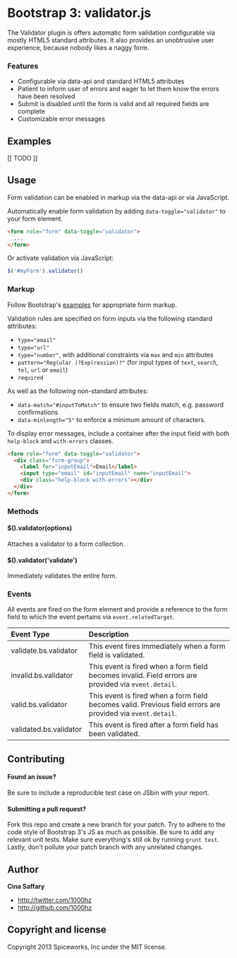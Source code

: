 # Bootstrap 3: validator.js
The Validator plugin is offers automatic form validation configurable via mostly HTML5 standard attributes.
It also provides an unobtrusive user experience, because nobody likes a naggy form.

### Features
- Configurable via data-api and standard HTML5 attributes
- Patient to inform user of errors and eager to let them know the errors have been resolved
- Submit is disabled until the form is valid and all required fields are complete
- Customizable error messages


## Examples

[[ TODO ]]

## Usage
Form validation can be enabled in markup via the data-api or via JavaScript.

Automatically enable form validation by adding `data-toggle="validator"` to your form element.

``` HTML
<form role="form" data-toggle="validator">
  ...
</form>
```

Or activate validation via JavaScript:

``` js
$('#myForm').validator()
```

### Markup
Follow Bootstrap's [examples](http://getbootstrap.com/css/#forms) for appropriate form markup.

Validation rules are specified on form inputs via the following standard attributes:
- `type="email"`
- `type="url"`
- `type="number"`, with additional constraints via `max` and `min` attributes
- `pattern="Reg(ular )?Exp(ression)?"` (for input types of `text`, `search`, `tel`, `url` or `email`)
- `required`

As well as the following non-standard attributes:
- `data-match="#inputToMatch"` to ensure two fields match, e.g. password confirmations
- `data-minlength="5"` to enforce a minimum amount of characters.


To display error messages, include a container after the input field with both `help-block` and `with-errors` classes.


``` HTML
<form role="form" data-toggle="validator">
  <div class="form-group">
    <label for="inputEmail">Email</label>
    <input type="email" id="inputEmail" name="inputEmail">
    <div class="help-block with-errors"></div>
  </div>
</form>
```


### Methods
#### $().validator(options)
Attaches a validator to a form collection.

#### $().validator('validate')
Immediately validates the entire form.

### Events
All events are fired on the form element and provide a reference to the form field to which the event pertains via `event.relatedTarget`.

| Event Type             | Description                                                  |
|:---------------------- |:------------------------------------------------------------ |
| validate.bs.validator  | This event fires immediately when a form field is validated. |
| invalid.bs.validator   | This event is fired when a form field becomes invalid. Field errors are provided via `event.detail`.   |
| valid.bs.validator     | This event is fired when a form field becomes valid. Previous field errors are provided via `event.detail`.|
| validated.bs.validator | This event is fired after a form field has been validated.   |

## Contributing
#### Found an issue?
Be sure to include a reproducible test case on JSbin with your report.
#### Submitting a pull request?
Fork this repo and create a new branch for your patch. Try to adhere to the code style of Bootstrap 3's JS as much as possible. Be sure to add any relevant unit tests. Make sure everything's still ok by running `grunt test`. Lastly, don't pollute your patch branch with any unrelated changes.

## Author

**Cina Saffary**
- http://twitter.com/1000hz
- http://github.com/1000hz

## Copyright and license
Copyright 2013 Spiceworks, Inc under the MIT license.
